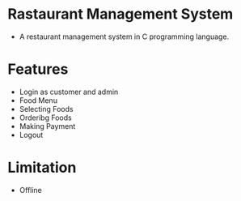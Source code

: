# Rastaurant Management System
- A restaurant management system in C programming language.

# Features
- Login as customer and admin
- Food Menu
- Selecting Foods
- Orderibg Foods
- Making Payment
- Logout

# Limitation
- Offline
